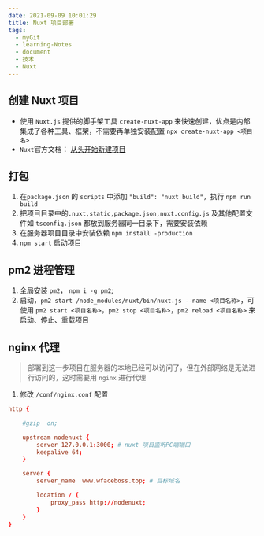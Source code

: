 ```yaml
---
date: 2021-09-09 10:01:29
title: Nuxt 项目部署
tags:
  - myGit
  - learning-Notes
  - document
  - 技术
  - Nuxt
---
```


## 创建 Nuxt 项目

- 使用 `Nuxt.js` 提供的脚手架工具 `create-nuxt-app` 来快速创建，优点是内部集成了各种工具、框架，不需要再单独安装配置
  `npx create-nuxt-app <项目名>`
- `Nuxt`官方文档： [从头开始新建项目](https://www.runoob.com)

## 打包

1. 在`package.json` 的 `scripts` 中添加 `"build": "nuxt build"`，执行 `npm run build`
2. 把项目目录中的`.nuxt,static,package.json,nuxt.config.js` 及其他配置文件如 `tsconfig.json` 都放到服务器同一目录下，需要安装依赖
3. 在服务器项目目录中安装依赖 `npm install -production`
4. `npm start` 启动项目

## pm2 进程管理

1. 全局安装 `pm2`， `npm i -g pm2`;
2. 启动，`pm2 start /node_modules/nuxt/bin/nuxt.js --name <项目名称>`，可使用 `pm2 start <项目名称>`，`pm2 stop <项目名称>`，`pm2 reload <项目名称>` 来启动、停止、重载项目

## nginx 代理

> 部署到这一步项目在服务器的本地已经可以访问了，但在外部网络是无法进行访问的，这时需要用 `nginx` 进行代理

1. 修改 `/conf/nginx.conf` 配置

```conf
http {

    #gzip  on;

    upstream nodenuxt {
        server 127.0.0.1:3000; # nuxt 项目监听PC端端口
        keepalive 64;
    }

    server {
        server_name  www.wfaceboss.top; # 目标域名

        location / {
            proxy_pass http://nodenuxt;
        }
    }
}

```
